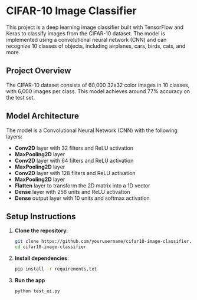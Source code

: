 # CIFAR-10 Image Classifier

This project is a deep learning image classifier built with TensorFlow and Keras to classify images from the CIFAR-10 dataset. The model is implemented using a convolutional neural network (CNN) and can recognize 10 classes of objects, including airplanes, cars, birds, cats, and more.

## Project Overview
The CIFAR-10 dataset consists of 60,000 32x32 color images in 10 classes, with 6,000 images per class. This model achieves around 77% accuracy on the test set.

## Model Architecture
The model is a Convolutional Neural Network (CNN) with the following layers:
- **Conv2D** layer with 32 filters and ReLU activation
- **MaxPooling2D** layer
- **Conv2D** layer with 64 filters and ReLU activation
- **MaxPooling2D** layer
- **Conv2D** layer with 128 filters and ReLU activation
- **MaxPooling2D** layer
- **Flatten** layer to transform the 2D matrix into a 1D vector
- **Dense** layer with 256 units and ReLU activation
- **Dense** output layer with 10 units and softmax activation

## Setup Instructions

1. **Clone the repository**:
   ```bash
   git clone https://github.com/yourusername/cifar10-image-classifier.git
   cd cifar10-image-classifier
   ```
   
2. **Install dependencies**:
   ```bash
   pip install -r requirements.txt
   ```

3. **Run the app**
    ```bash
    python test_ui.py
    ```

